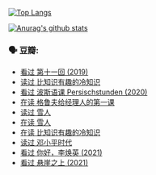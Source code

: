 [![Top Langs](https://github-readme-stats.vercel.app/api/top-langs/?username=w940853815)](https://github.com/anuraghazra/github-readme-stats)

[![Anurag's github stats](https://github-readme-stats.vercel.app/api?username=w940853815)](https://github.com/anuraghazra/github-readme-stats)

### 🗣 豆瓣:

<!-- DOUBAN-ACTIVITIES:START -->
- [看过 第十一回‎ (2019)](https://www.douban.com/people/136069238/status/3518566602/)
- [读过 比知识有趣的冷知识](https://www.douban.com/people/136069238/status/3517415815/)
- [看过 波斯语课 Persischstunden‎ (2020)](https://www.douban.com/people/136069238/status/3517199321/)
- [在读 格鲁夫给经理人的第一课](https://www.douban.com/people/136069238/status/3515185071/)
- [读过 雪人](https://www.douban.com/people/136069238/status/3512870314/)
- [在读 雪人](https://www.douban.com/people/136069238/status/3501430941/)
- [在读 比知识有趣的冷知识](https://www.douban.com/people/136069238/status/3500993227/)
- [读过 邓小平时代](https://www.douban.com/people/136069238/status/3500975893/)
- [看过 你好，李焕英‎ (2021)](https://www.douban.com/people/136069238/status/3492975577/)
- [看过 悬崖之上‎ (2021)](https://www.douban.com/people/136069238/status/3492825919/)
<!-- DOUBAN-ACTIVITIES:END -->
<!--
**w940853815/w940853815** is a ✨ _special_ ✨ repository because its `README.md` (this file) appears on your GitHub profile.

Here are some ideas to get you started:

- 🔭 I’m currently working on ...
- 🌱 I’m currently learning ...
- 👯 I’m looking to collaborate on ...
- 🤔 I’m looking for help with ...
- 💬 Ask me about ...
- 📫 How to reach me: ...
- 😄 Pronouns: ...
- ⚡ Fun fact: ...
-->
